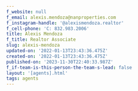 ```yaml
---
f_website: null
f_email: alexis.mendoza@nanproperties.com
f_instagram-handle: '@alexismendoza.realtor'
f_cell-phone: 'C: 832.983.2006'
title: Alexis Mendoza
f_title: Realtor Associate
slug: alexis-mendoza
updated-on: '2022-01-13T23:43:36.475Z'
created-on: '2022-01-13T23:43:36.475Z'
published-on: '2023-11-30T22:40:33.987Z'
f_if-team-is-this-person-the-team-s-lead: false
layout: '[agents].html'
tags: agents
---
```



